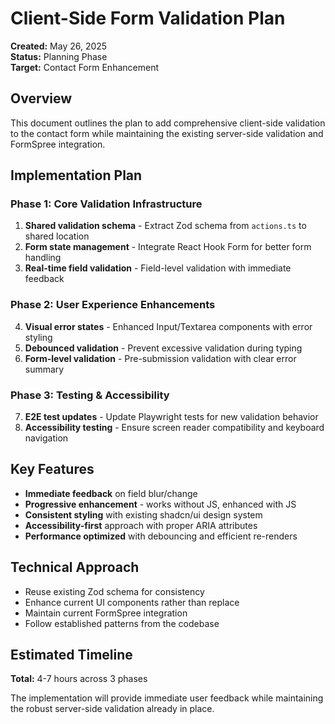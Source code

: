 # Client-Side Form Validation Plan

**Created:** May 26, 2025  
**Status:** Planning Phase  
**Target:** Contact Form Enhancement

## Overview

This document outlines the plan to add comprehensive client-side validation to the contact form while maintaining the existing server-side validation and FormSpree integration.

## Implementation Plan

### Phase 1: Core Validation Infrastructure
1. **Shared validation schema** - Extract Zod schema from `actions.ts` to shared location
2. **Form state management** - Integrate React Hook Form for better form handling  
3. **Real-time field validation** - Field-level validation with immediate feedback

### Phase 2: User Experience Enhancements
4. **Visual error states** - Enhanced Input/Textarea components with error styling
5. **Debounced validation** - Prevent excessive validation during typing
6. **Form-level validation** - Pre-submission validation with clear error summary

### Phase 3: Testing & Accessibility
7. **E2E test updates** - Update Playwright tests for new validation behavior
8. **Accessibility testing** - Ensure screen reader compatibility and keyboard navigation

## Key Features
- **Immediate feedback** on field blur/change
- **Progressive enhancement** - works without JS, enhanced with JS
- **Consistent styling** with existing shadcn/ui design system
- **Accessibility-first** approach with proper ARIA attributes
- **Performance optimized** with debouncing and efficient re-renders

## Technical Approach
- Reuse existing Zod schema for consistency
- Enhance current UI components rather than replace
- Maintain current FormSpree integration
- Follow established patterns from the codebase

## Estimated Timeline
**Total:** 4-7 hours across 3 phases

The implementation will provide immediate user feedback while maintaining the robust server-side validation already in place.